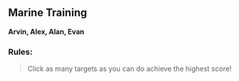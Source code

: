 
## Marine Training

**Arvin, Alex, Alan, Evan**

### Rules:

> Click as many targets as you can do achieve the highest score!